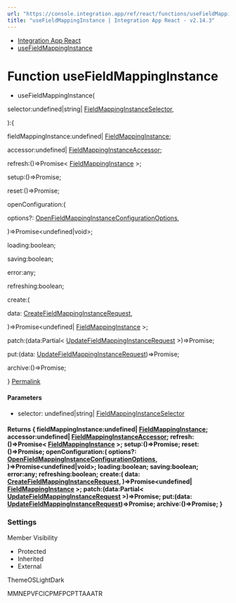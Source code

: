 ```yaml
---
url: "https://console.integration.app/ref/react/functions/useFieldMappingInstance.html"
title: "useFieldMappingInstance | Integration App React - v2.14.3"
---
```


- [Integration App React](https://console.integration.app/ref/react/index.html)
- [useFieldMappingInstance](https://console.integration.app/ref/react/functions/useFieldMappingInstance.html)

# Function useFieldMappingInstance

- useFieldMappingInstance(

selector:undefined\|string\| [FieldMappingInstanceSelector](https://console.integration.app/ref/react/interfaces/FieldMappingInstanceSelector.html),

):{

fieldMappingInstance:undefined\| [FieldMappingInstance](https://console.integration.app/ref/react/interfaces/FieldMappingInstance.html);

accessor:undefined\| [FieldMappingInstanceAccessor](https://console.integration.app/ref/react/classes/FieldMappingInstanceAccessor.html);

refresh:()=>Promise< [FieldMappingInstance](https://console.integration.app/ref/react/interfaces/FieldMappingInstance.html) >;

setup:()=>Promise<void>;

reset:()=>Promise<void>;

openConfiguration:(

options?: [OpenFieldMappingInstanceConfigurationOptions](https://console.integration.app/ref/react/interfaces/OpenFieldMappingInstanceConfigurationOptions.html),

)=>Promise<undefined\|void>;

loading:boolean;

saving:boolean;

error:any;

refreshing:boolean;

create:(

data: [CreateFieldMappingInstanceRequest](https://console.integration.app/ref/react/interfaces/CreateFieldMappingInstanceRequest.html),

)=>Promise<undefined\| [FieldMappingInstance](https://console.integration.app/ref/react/interfaces/FieldMappingInstance.html) >;

patch:(data:Partial< [UpdateFieldMappingInstanceRequest](https://console.integration.app/ref/react/interfaces/UpdateFieldMappingInstanceRequest.html) >)=>Promise<void>;

put:(data: [UpdateFieldMappingInstanceRequest](https://console.integration.app/ref/react/interfaces/UpdateFieldMappingInstanceRequest.html))=>Promise<void>;

archive:()=>Promise<void>;

} [Permalink](https://console.integration.app/ref/react/functions/useFieldMappingInstance.html#usefieldmappinginstance)





#### Parameters



- selector: undefined\|string\| [FieldMappingInstanceSelector](https://console.integration.app/ref/react/interfaces/FieldMappingInstanceSelector.html)

#### Returns {  fieldMappingInstance:undefined\| [FieldMappingInstance](https://console.integration.app/ref/react/interfaces/FieldMappingInstance.html);  accessor:undefined\| [FieldMappingInstanceAccessor](https://console.integration.app/ref/react/classes/FieldMappingInstanceAccessor.html);  refresh:()=>Promise< [FieldMappingInstance](https://console.integration.app/ref/react/interfaces/FieldMappingInstance.html) >;  setup:()=>Promise<void>;  reset:()=>Promise<void>;  openConfiguration:(  options?: [OpenFieldMappingInstanceConfigurationOptions](https://console.integration.app/ref/react/interfaces/OpenFieldMappingInstanceConfigurationOptions.html),  )=>Promise<undefined\|void>;  loading:boolean;  saving:boolean;  error:any;  refreshing:boolean;  create:(  data: [CreateFieldMappingInstanceRequest](https://console.integration.app/ref/react/interfaces/CreateFieldMappingInstanceRequest.html),  )=>Promise<undefined\| [FieldMappingInstance](https://console.integration.app/ref/react/interfaces/FieldMappingInstance.html) >;  patch:(data:Partial< [UpdateFieldMappingInstanceRequest](https://console.integration.app/ref/react/interfaces/UpdateFieldMappingInstanceRequest.html) >)=>Promise<void>;  put:(data: [UpdateFieldMappingInstanceRequest](https://console.integration.app/ref/react/interfaces/UpdateFieldMappingInstanceRequest.html))=>Promise<void>;  archive:()=>Promise<void>;  }

### Settings

Member Visibility

- Protected
- Inherited
- External

ThemeOSLightDark

MMNEPVFCICPMFPCPTTAAATR